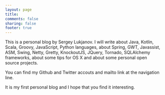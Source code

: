 ```yaml
---
layout: page
title:
comments: false
sharing: false
footer: true
---
```

This is a personal blog by Sergey Lukjanov. I will write about Java, Kotlin, Scala, Groovy, JavaScript, Python languages, 
about Spring, GWT, Javassist, ASM, Swing, Netty, Gretty, KnockoutJS, JQuery, Tornado, SQLAlchemy frameworks,
about some tips for OS X 
and about some personal open source projects. 

You can find my Github and Twitter accouts and mailto link at the navigation line.

It is my first personal blog and I hope that you find it interesting.

